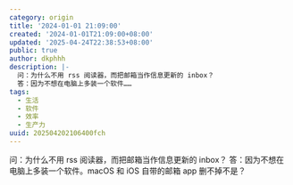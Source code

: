 ```yaml
---
category: origin
title: '2024-01-01 21:09:00'
created: '2024-01-01T21:09:00+08:00'
updated: '2025-04-24T22:38:53+08:00'
public: true
author: dkphhh
description: |-
  问：为什么不用 rss 阅读器，而把邮箱当作信息更新的 inbox？
  答：因为不想在电脑上多装一个软件……
tags:
  - 生活
  - 软件
  - 效率
  - 生产力
uuid: 202504202106400fch
---
```


问：为什么不用 rss 阅读器，而把邮箱当作信息更新的 inbox？
答：因为不想在电脑上多装一个软件。macOS 和 iOS 自带的邮箱 app 删不掉不是？
